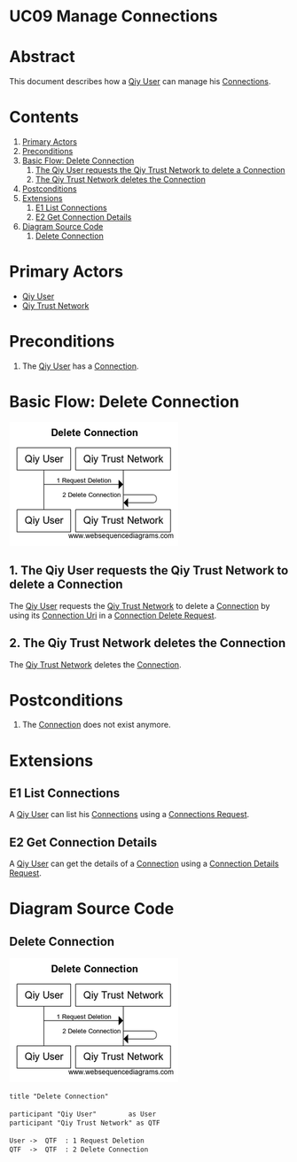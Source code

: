 # UC09 Manage Connections

# Abstract

This document describes how a [Qiy User](../Definitions.md#qiy-user) can manage his [Connections](../Definitions.md#connection).

# Contents


1. [Primary Actors](#primary-actors)
1. [Preconditions](#preconditions)
1. [Basic Flow: Delete Connection](#basic-flow-delete-connection)
	1. [The Qiy User requests the Qiy Trust Network to delete a Connection](#1-the-qiy-user-requests-the-qiy-trust-network-to-delete-a-connection)
	1. [The Qiy Trust Network deletes the Connection](#2-the-qiy-trust-network-deletes-the-connection)
1. [Postconditions](#postconditions)
1. [Extensions](#extensions)
	1. [E1 List Connections](#e1-list-connections)
	1. [E2 Get Connection Details](#e2-get-connection-details)
1. [Diagram Source Code](#diagram-source-code)
	1. [Delete Connection](#delete-connection)

# Primary Actors

* [Qiy User](../Definitions.md#qiy-user)
* [Qiy Trust Network](../Definitions.md#qiy-trust-network)

# Preconditions

1. The [Qiy User](../Definitions.md#qiy-user) has a [Connection](../Definitions.md#connection).


# Basic Flow: Delete Connection

![Delete Connection](../images/Delete_Connection_-_UC09.png)


## 1. The Qiy User requests the Qiy Trust Network to delete a Connection

The [Qiy User](../Definitions.md#qiy-user) requests the [Qiy Trust Network](../Definitions.md#qiy-trust-network) to delete a [Connection](../Definitions.md#connection) by using its [Connection Uri](../Definitions.md#connection-uri) in a [Connection Delete Request](../Definitions.md#connection-delete-request).

## 2. The Qiy Trust Network deletes the Connection

The [Qiy Trust Network](../Definitions.md#qiy-trust-network) deletes the [Connection](../Definitions.md#connection).


# Postconditions

1. The [Connection](../Definitions.md#connection) does not exist anymore.


# Extensions

## E1 List Connections

A [Qiy User](../Definitions.md#qiy-user) can list his [Connections](../Definitions.md#connection) using a [Connections Request](../Definitions.md#connections-request).

## E2 Get Connection Details

A [Qiy User](../Definitions.md#qiy-user) can get the details of a [Connection](../Definitions.md#connection) using a [Connection Details Request](../Definitions.md#connection-details-request).



# Diagram Source Code

## Delete Connection

![Delete Connection](../images/Delete_Connection_-_UC09.png)

```
title "Delete Connection"

participant "Qiy User"        as User
participant "Qiy Trust Network" as QTF

User ->  QTF  : 1 Request Deletion
QTF  ->  QTF  : 2 Delete Connection
```


